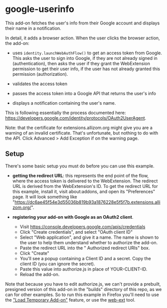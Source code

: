 # google-userinfo

This add-on fetches the user's info from their Google account and displays their name in a notification.

In detail, it adds a browser action. When the user clicks the browser action, the add-on:

* uses `identity.launchWebAuthFlow()` to get an access token from Google. This asks the user to sign into Google, if they are not already signed in (authentication), then asks the user if they grant the WebExtension permission to get their user info, if the user has not already granted this permission (authorization).

* validates the access token

* passes the access token into a Google API that returns the user's info

* displays a notification containing the user's name.

This is following essentially the process documented here: https://developers.google.com/identity/protocols/OAuth2UserAgent.

Note: that the certificate for extensions.allizom.org might give you are a warning of an invalid certificate. That's unfortunate, but nothing to do with the API. Click Advanced > Add Exception if on the warning page.

## Setup ##

There's some basic setup you must do before you can use this example.

* **getting the redirect URL**: this represents the end point of the flow, where the access token is delivered to the WebExtension. The redirect URL is derived from the WebExtension's ID. To get the redirect URL for this example, install it, visit about:addons, and open its "Preferences" page. It will look something like "https://dc6ae45f54e3d55036b819b93a1876228e5f5f7b.extensions.allizom.org/".

* **registering your add-on with Google as an OAuth2 client**.
  * Visit https://console.developers.google.com/apis/credentials
  * Click "Create credentials", and select "OAuth client ID"
  * Select "Web application", and give it a name. The name is shown to the user to help them understand whether to authorize the add-on.
  * Paste the redirect URL into the " Authorized redirect URIs" box.
  * Click "Create"
  * You'll see a popup containing a Client ID and a secret. Copy the client ID (you can ignore the secret).
  * Paste this value into authorize.js in place of YOUR-CLIENT-ID.
  * Reload the add-on.

Note that because you have to edit authorize.js, we can't provide a prebuilt, presigned version of this add-on in the "builds" directory of this repo, as we can for other examples. So to run this example in Firefox you'll need to use the ["Load Temporary Add-on"](https://developer.mozilla.org/en-US/Add-ons/WebExtensions/Temporary_Installation_in_Firefox) feature, or use the [web-ext](https://developer.mozilla.org/en-US/Add-ons/WebExtensions/Getting_started_with_web-ext) tool.
